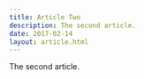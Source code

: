 ```yaml
---
title: Article Two
description: The second article.
date: 2017-02-14
layout: article.html
---
```


The second article.
